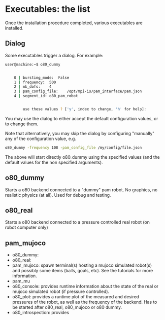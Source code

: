 # Executables: the list

Once the installation procedure completed, various executables are installed.

## Dialog

Some executables trigger a dialog.
For example:

```bash
user@machine:~$ o80_dummy 


	0 | bursting_mode:	False
	1 | frequency:	500
	2 | nb_dofs:	4
	3 | pam_config_file:	/opt/mpi-is/pam_interface/pam.json
	4 | segment_id:	o80_pam_robot


		use these values ? ['y', index to change, 'h' for help]:
```

You may use the dialog to either accept the default configuration values, or to change them.

Note that alternatively, you may skip the dialog by configuring "manually" any of the configuration value, e.g.

```bash
o80_dummy -frequency 100 -pam_config_file /my/config/file.json
```

The above will start directly o80_dummy using the specified values (and the default values for the non specified arguments).

## o80_dummy

Starts a o80 backend connected to a "dummy" pam robot. No graphics, no realistic physics (at all). Used for debug and testing.

## o80_real

Starts a o80 backend connected to a pressure controlled real robot (on robot computer only)

## pam_mujoco

 - o80_dummy: 
 - o80_real: 
 - pam_mujoco: spawn terminal(s) hosting a mujoco simulated robot(s) and possibly some items (balls, goals, etc). See the tutorials for more information.
 - pam_mu
 - o80_console: provides runtime information about the state of the real or mujoco simulated robot (if pressure controlled). 
 - o80_plot: provides a runtime plot of the measured and desired pressures of the robot, as well as the frequency of the backend. Has to be started after o80_real, o80_mujoco or o80 dummy.
 - o80_introspection: provides 